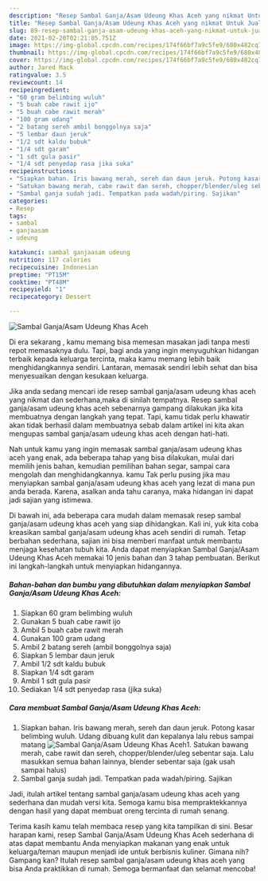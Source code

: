 ```yaml
---
description: "Resep Sambal Ganja/Asam Udeung Khas Aceh yang nikmat Untuk Jualan"
title: "Resep Sambal Ganja/Asam Udeung Khas Aceh yang nikmat Untuk Jualan"
slug: 89-resep-sambal-ganja-asam-udeung-khas-aceh-yang-nikmat-untuk-jualan
date: 2021-02-20T02:21:05.751Z
image: https://img-global.cpcdn.com/recipes/174f66bf7a9c5fe9/680x482cq70/sambal-ganjaasam-udeung-khas-aceh-foto-resep-utama.jpg
thumbnail: https://img-global.cpcdn.com/recipes/174f66bf7a9c5fe9/680x482cq70/sambal-ganjaasam-udeung-khas-aceh-foto-resep-utama.jpg
cover: https://img-global.cpcdn.com/recipes/174f66bf7a9c5fe9/680x482cq70/sambal-ganjaasam-udeung-khas-aceh-foto-resep-utama.jpg
author: Jared Mack
ratingvalue: 3.5
reviewcount: 14
recipeingredient:
- "60 gram belimbing wuluh"
- "5 buah cabe rawit ijo"
- "5 buah cabe rawit merah"
- "100 gram udang"
- "2 batang sereh ambil bonggolnya saja"
- "5 lembar daun jeruk"
- "1/2 sdt kaldu bubuk"
- "1/4 sdt garam"
- "1 sdt gula pasir"
- "1/4 sdt penyedap rasa jika suka"
recipeinstructions:
- "Siapkan bahan. Iris bawang merah, sereh dan daun jeruk. Potong kasar belimbing wuluh. Udang dibuang kulit dan kepalanya lalu rebus sampai matang"
- "Satukan bawang merah, cabe rawit dan sereh, chopper/blender/uleg sebentar saja. Lalu masukkan semua bahan lainnya, blender sebentar saja (gak usah sampai halus)"
- "Sambal ganja sudah jadi. Tempatkan pada wadah/piring. Sajikan"
categories:
- Resep
tags:
- sambal
- ganjaasam
- udeung

katakunci: sambal ganjaasam udeung 
nutrition: 117 calories
recipecuisine: Indonesian
preptime: "PT15M"
cooktime: "PT48M"
recipeyield: "1"
recipecategory: Dessert

---
```



![Sambal Ganja/Asam Udeung Khas Aceh](https://img-global.cpcdn.com/recipes/174f66bf7a9c5fe9/680x482cq70/sambal-ganjaasam-udeung-khas-aceh-foto-resep-utama.jpg)

Di era  sekarang , kamu memang bisa memesan masakan jadi tanpa mesti repot memasaknya dulu. Tapi, bagi anda yang ingin menyuguhkan hidangan terbaik kepada keluarga tercinta, maka kamu memang lebih baik menghidangkannya sendiri. Lantaran, memasak sendiri lebih sehat dan bisa menyesuaikan dengan kesukaan keluarga.

Jika anda sedang mencari ide resep sambal ganja/asam udeung khas aceh yang nikmat dan sederhana,maka di sinilah tempatnya. Resep sambal ganja/asam udeung khas aceh  sebenarnya gampang dilakukan jika kita membuatnya dengan langkah yang tepat. Tapi, kamu tidak perlu khawatir akan tidak berhasil dalam membuatnya 
sebab dalam artikel ini kita akan mengupas sambal ganja/asam udeung khas aceh dengan hati-hati.  



Nah untuk kamu yang ingin memasak sambal ganja/asam udeung khas aceh yang enak, ada beberapa tahap yang bisa dilakukan, mulai dari memilih jenis bahan, kemudian pemilihan bahan segar, sampai cara mengolah dan menghidangkannya. kamu Tak perlu pusing jika mau menyiapkan sambal ganja/asam udeung khas aceh yang lezat di mana pun anda berada. Karena, asalkan anda  tahu caranya, maka hidangan ini dapat jadi sajian yang istimewa.

Di bawah ini, ada beberapa cara mudah dalam memasak resep sambal ganja/asam udeung khas aceh yang siap dihidangkan. Kali ini, yuk kita coba kreasikan sambal ganja/asam udeung khas aceh sendiri di rumah. Tetap berbahan sederhana, sajian ini bisa memberi manfaat untuk membantu menjaga kesehatan tubuh kita. Anda dapat menyiapkan Sambal Ganja/Asam Udeung Khas Aceh memakai 10 jenis bahan dan 3 tahap pembuatan. Berikut ini langkah-langkah untuk menyiapkan hidangannya.

<!--inarticleads1-->

##### Bahan-bahan dan bumbu yang dibutuhkan dalam menyiapkan Sambal Ganja/Asam Udeung Khas Aceh:

1. Siapkan 60 gram belimbing wuluh
1. Gunakan 5 buah cabe rawit ijo
1. Ambil 5 buah cabe rawit merah
1. Gunakan 100 gram udang
1. Ambil 2 batang sereh (ambil bonggolnya saja)
1. Siapkan 5 lembar daun jeruk
1. Ambil 1/2 sdt kaldu bubuk
1. Siapkan 1/4 sdt garam
1. Ambil 1 sdt gula pasir
1. Sediakan 1/4 sdt penyedap rasa (jika suka)




<!--inarticleads2-->

##### Cara membuat Sambal Ganja/Asam Udeung Khas Aceh:

1. Siapkan bahan. Iris bawang merah, sereh dan daun jeruk. Potong kasar belimbing wuluh. Udang dibuang kulit dan kepalanya lalu rebus sampai matang
<img src="//assets-global.cpcdn.com/assets/icons/button_play-2c75c40dde080a61004c1f40b05d8f140eaff45d7e9e6481dc71c63d2e7c4909.png" alt="Sambal Ganja/Asam Udeung Khas Aceh">1. Satukan bawang merah, cabe rawit dan sereh, chopper/blender/uleg sebentar saja. Lalu masukkan semua bahan lainnya, blender sebentar saja (gak usah sampai halus)
1. Sambal ganja sudah jadi. Tempatkan pada wadah/piring. Sajikan




Jadi, itulah artikel tentang  sambal ganja/asam udeung khas aceh  yang sederhana dan mudah versi kita. Semoga kamu bisa mempraktekkannya dengan hasil yang dapat membuat oreng tercinta di rumah senang. 

Terima kasih kamu telah membaca resep yang kita tampilkan di sini. Besar harapan kami, resep  Sambal Ganja/Asam Udeung Khas Aceh sederhana di atas dapat membantu Anda menyiapkan makanan yang enak untuk keluarga/teman maupun menjadi ide untuk berbisnis kuliner. Gimana nih? Gampang kan? Itulah resep sambal ganja/asam udeung khas aceh yang bisa Anda praktikkan di rumah. Semoga bermanfaat dan selamat mencoba!

